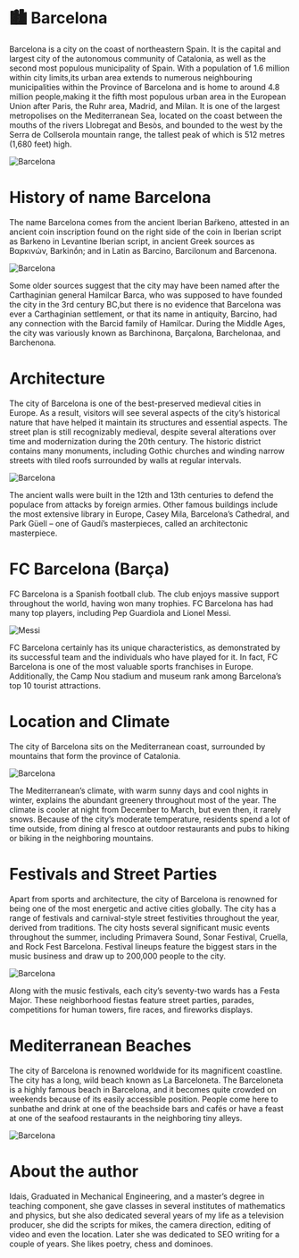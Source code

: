 # 🏙️ Barcelona

Barcelona is a city on the coast of northeastern Spain. It is the capital and largest city of the autonomous community of Catalonia, as well as the second most populous municipality of Spain. With a population of 1.6 million within city limits,its urban area extends to numerous neighbouring municipalities within the Province of Barcelona and is home to around 4.8 million people,making it the fifth most populous urban area in the European Union after Paris, the Ruhr area, Madrid, and Milan. It is one of the largest metropolises on the Mediterranean Sea, located on the coast between the mouths of the rivers Llobregat and Besòs, and bounded to the west by the Serra de Collserola mountain range, the tallest peak of which is 512 metres (1,680 feet) high.

![Barcelona](_static/images/barcelona/barcelona-city.jpg)

# History of name Barcelona

The name Barcelona comes from the ancient Iberian Baŕkeno, attested in an ancient coin inscription found on the right side of the coin in Iberian script as Barkeno in Levantine Iberian script, in ancient Greek sources as Βαρκινών, Barkinṓn; and in Latin as Barcino, Barcilonum and Barcenona.

![Barcelona](_static/images/barcelona/history.jpg)

Some older sources suggest that the city may have been named after the Carthaginian general Hamilcar Barca, who was supposed to have founded the city in the 3rd century BC,but there is no evidence that Barcelona was ever a Carthaginian settlement, or that its name in antiquity, Barcino, had any connection with the Barcid family of Hamilcar. During the Middle Ages, the city was variously known as Barchinona, Barçalona, Barchelonaa, and Barchenona.

# Architecture 

The city of Barcelona is one of the best-preserved medieval cities in Europe. As a result, visitors will see several aspects of the city’s historical nature that have helped it maintain its structures and essential aspects. The street plan is still recognizably medieval, despite several alterations over time and modernization during the 20th century.
The historic district contains many monuments, including Gothic churches and winding narrow streets with tiled roofs surrounded by walls at regular intervals.

![Barcelona](_static/images/barcelona/arct.jpg)

The ancient walls were built in the 12th and 13th centuries to defend the populace from attacks by foreign armies. Other famous buildings include the most extensive library in Europe, Casey Mila, Barcelona’s Cathedral, and Park Güell – one of Gaudí’s masterpieces, called an architectonic masterpiece.

# FC Barcelona (Barça)

FC Barcelona is a Spanish football club. The club enjoys massive support throughout the world, having won many trophies. FC Barcelona has had many top players, including Pep Guardiola and Lionel Messi.

![Messi](_static/images/barcelona/messi.jpg)

FC Barcelona certainly has its unique characteristics, as demonstrated by its successful team and the individuals who have played for it. In fact, FC Barcelona is one of the most valuable sports franchises in Europe. Additionally, the Camp Nou stadium and museum rank among Barcelona’s top 10 tourist attractions.

# Location and Climate

The city of Barcelona sits on the Mediterranean coast, surrounded by mountains that form the province of Catalonia. 

![Barcelona](_static/images/barcelona/climate.jpg)

The Mediterranean’s climate, with warm sunny days and cool nights in winter, explains the abundant greenery throughout most of the year. The climate is cooler at night from December to March, but even then, it rarely snows.
Because of the city’s moderate temperature, residents spend a lot of time outside, from dining al fresco at outdoor restaurants and pubs to hiking or biking in the neighboring mountains. 

# Festivals and Street Parties

Apart from sports and architecture, the city of Barcelona is renowned for being one of the most energetic and active cities globally. The city has a range of festivals and carnival-style street festivities throughout the year, derived from traditions. 
The city hosts several significant music events throughout the summer, including Primavera Sound, Sonar Festival, Cruella, and Rock Fest Barcelona. Festival lineups feature the biggest stars in the music business and draw up to 200,000 people to the city.

![Barcelona](_static/images/barcelona/festival.jpg) 

Along with the music festivals, each city’s seventy-two wards has a Festa Major. These neighborhood fiestas feature street parties, parades, competitions for human towers, fire races, and fireworks displays.

# Mediterranean Beaches 

The city of Barcelona is renowned worldwide for its magnificent coastline. The city has a long, wild beach known as La Barceloneta. The Barceloneta is a highly famous beach in Barcelona, and it becomes quite crowded on weekends because of its easily accessible position. People come here to sunbathe and drink at one of the beachside bars and cafés or have a feast at one of the seafood restaurants in the neighboring tiny alleys. 

![Barcelona](_static/images/barcelona/beaches.jpg) 

# About the author 

Idais, Graduated in Mechanical Engineering, and a master’s degree in teaching component, she gave classes in several institutes of mathematics and physics, but she also dedicated several years of my life as a television producer, she did the scripts for mikes, the camera direction, editing of video and even the location. Later she was dedicated to SEO writing for a couple of years. She likes poetry, chess and dominoes.
